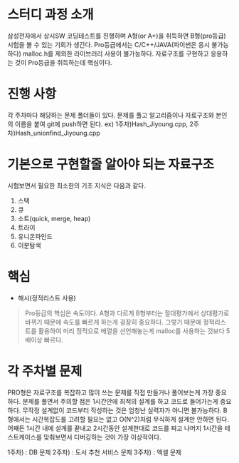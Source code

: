 # 스터디 과정 소개
삼성전자에서 상시SW 코딩테스트를 진행하며 A형(or A+)을 취득하면 B형(pro등급) 시험을 볼 수 있는 기회가 생긴다. Pro등급에서는 C/C++/JAVA(파이썬은 응시 불가능하다) malloc.h를 제외한 라이브러리 사용이 불가능하다. 자료구조를 구현하고 응용하는 것이 Pro등급을 취득하는데 핵심이다.

# 진행 사항
각 주차마다 해당하는 문제 폴더들이 있다. 문제를 풀고 알고리즘이나 자료구조와 본인의 이름을 붙여 git에 push하면 된다.
ex) 1주차)Hash_Jiyoung.cpp, 2주차)Hash_unionfind_Jiyoung.cpp

# 기본으로 구현할줄 알아야 되는 자료구조
시험보면서 필요한 최소한의 기초 지식은 다음과 같다.
1. 스택
2. 큐
3. 소트(quick, merge, heap)
4. 트라이
5. 유니온파인드
6. 이분탐색

# 핵심
* 해시(정적리스트 사용)
>Pro등급의 핵심은 속도이다. A형과 다르게 B형부터는 절대평가에서 상대평가로 바뀌기 때문에 속도를 빠르게 하는게 굉장히 중요하다. 그렇기 때문에 정적리스트를 활용하여 미리 정적으로 배열을 선언해놓는게 malloc를 사용하는 것보다 5배이상 빠르다.

# 각 주차별 문제
PRO형은 자료구조를 복잡하고 많이 쓰는 문제를 직접 만들거나 풀어보는게 가장 중요하다. 문제를 풀면서 주의할 점은 1시간안에 최적의 설계를 하고 코드로 들어가는게 중요하다. 무작정 설계없이 코드부터 작성하는 것은 엄청난 실력자가 아니면 불가능하다. B형에서는 시간복잡도를 고려할 필요는 없고 O(N^2)처럼 무식하게 설계만 안하면 된다. 어째든 1시간 내에 설계를 끝내고 2시간동안 설계한대로 코드를 짜고 나머지 1시간을 테스트케이스를 맞춰보면서 디버깅하는 것이 가장 이상적이다.

   1주차) : DB 문제
   2주차) : 도서 추천 서비스 문제
   3주차) : 엑셀 문제
